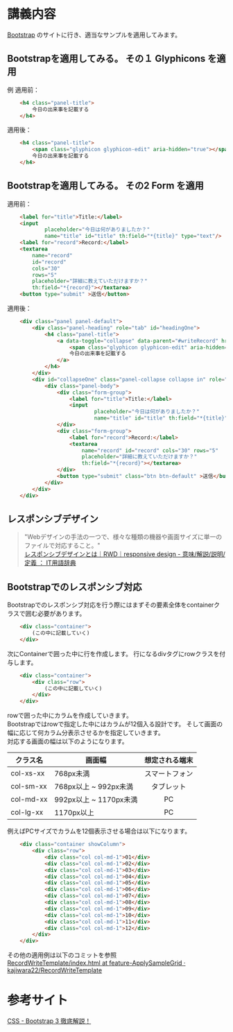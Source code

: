 # 講義内容
[Bootstrap](http://getbootstrap.com/) のサイトに行き、適当なサンプルを適用してみます。

## Bootstrapを適用してみる。 その１ Glyphicons を適用
例 
適用前：
```html
    <h4 class="panel-title">
        今日の出来事を記載する
    </h4>
```

適用後：
```html
    <h4 class="panel-title">
        <span class="glyphicon glyphicon-edit" aria-hidden="true"></span>
        今日の出来事を記載する
    </h4>
```

## Bootstrapを適用してみる。 その2 Form を適用
適用前：
```html
    <label for="title">Title:</label>
    <input
            placeholder="今日は何がありましたか？"
            name="title" id="title" th:field="*{title}" type="text"/>
    <label for="record">Record:</label>
    <textarea
        name="record"
        id="record"
        cols="30"
        rows="5"
        placeholder="詳細に教えていただけますか？"
        th:field="*{record}"></textarea>
    <button type="submit" >送信</button>
```

適用後：

```html
    <div class="panel panel-default">
        <div class="panel-heading" role="tab" id="headingOne">
            <h4 class="panel-title">
                <a data-toggle="collapse" data-parent="#writeRecord" href="#collapseOne" aria-expanded="true" aria-controls="collapseOne">
                    <span class="glyphicon glyphicon-edit" aria-hidden="true"></span>
                    今日の出来事を記載する
                </a>
            </h4>
        </div>
        <div id="collapseOne" class="panel-collapse collapse in" role="tabpanel" aria-labelledby="headingOne">
            <div class="panel-body">
                <div class="form-group">
                    <label for="title">Title:</label>
                    <input
                            placeholder="今日は何がありましたか？"
                            name="title" id="title" th:field="*{title}" type="text"/>
                </div>
                <div class="form-group">
                    <label for="record">Record:</label>
                    <textarea
                        name="record" id="record" cols="30" rows="5"
                        placeholder="詳細に教えていただけますか？"
                        th:field="*{record}"></textarea>
                </div>
                <button type="submit" class="btn btn-default" >送信</button>
            </div>
        </div>
    </div>
```



## レスポンシブデザイン

> "Webデザインの手法の一つで、様々な種類の機器や画面サイズに単一のファイルで対応すること。"  
[レスポンシブデザインとは｜RWD｜responsive design - 意味/解説/説明/定義 ： IT用語辞典](http://e-words.jp/w/%E3%83%AC%E3%82%B9%E3%83%9D%E3%83%B3%E3%82%B7%E3%83%96%E3%83%87%E3%82%B6%E3%82%A4%E3%83%B3.html)

## Bootstrapでのレスポンシブ対応
Bootstrapでのレスポンシブ対応を行う際にはまずその要素全体をcontainerクラスで囲む必要があります。  

```html
    <div class="container">  
        (この中に記載していく)  
    </div>  
```

次にContainerで囲った中に行を作成します。 
行になるdivタグにrowクラスを付与します。  

```html
    <div class="container">  
        <div class="row">
            (この中に記載していく)  
        </div>
    </div>  
```

rowで囲った中にカラムを作成していきます。  
Bootstrapではrowで指定した中にはカラムが12個入る設計です。
そして画面の幅に応じて何カラム分表示させるかを指定していきます。  
対応する画面の幅は以下のようになります。  

| クラス名        | 画面幅           | 想定される端末  |  
| ------------- | ------------- | :-: |  
| col-xs-xx      | 768px未満 | スマートフォン |  
| col-sm-xx      | 768px以上 ~ 992px未満   | タブレット |  
| col-md-xx      | 992px以上 ~ 1170px未満   | PC |  
| col-lg-xx      | 1170px以上 | PC |  

例えばPCサイズでカラムを12個表示させる場合は以下になります。  

```html
    <div class="container showColumn">
        <div class="row">
            <div class="col col-md-1">01</div>
            <div class="col col-md-1">02</div>
            <div class="col col-md-1">03</div>
            <div class="col col-md-1">04</div>
            <div class="col col-md-1">05</div>
            <div class="col col-md-1">06</div>
            <div class="col col-md-1">07</div>
            <div class="col col-md-1">08</div>
            <div class="col col-md-1">09</div>
            <div class="col col-md-1">10</div>
            <div class="col col-md-1">11</div>
            <div class="col col-md-1">12</div>
        </div>
    </div>
```

その他の適用例は以下のコミットを参照  
[RecordWriteTemplate/index.html at feature-ApplySampleGrid · kajiwara22/RecordWriteTemplate](https://github.com/kajiwara22/RecordWriteTemplate/blob/feature-ApplySampleGrid/src/main/resources/templates/index.html)

# 参考サイト
[CSS - Bootstrap 3 徹底解説！](http://c.hrgrweb.com/bootstrap3/css.html)




